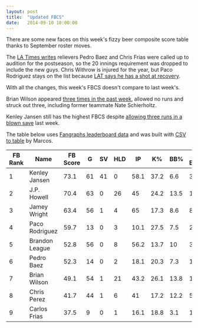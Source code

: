```yaml
---
layout: post
title:  "Updated FBCS"
date:   2014-09-10 10:00:00
---
```


There are some new faces on this week's fizzy beer composite score table thanks to September roster moves.

The [LA Times writes](http://www.latimes.com/sports/dodgers/dodgersnow/la-sp-dn-dodgers-baez-frias-20140908-story.html) relievers Pedro Baez and Chris Frias were called up to audition for the postseason, so the 20 innings requirement was dropped to include the new guys. Chris Withrow is injured for the year, but Paco Rodriguez stays on the list because [LAT says he has a shot at recovery](http://www.latimes.com/sports/dodgers/dodgersnow/la-sp-dn-paco-rodriguez-dodgers-20140909-story.html).

With all the changes, this week's FBCS doesn't compare to last week's.

Brian Wilson appeared [three times in the past week](http://www.baseball-reference.com/players/gl.cgi?id=wilsobr01&t=p&year=2014&share=2.83#385-387-sum:pitching_gamelogs), allowed no runs and struck out three, including former teammate Nate Schierholtz.

Kenley Jansen still has the highest FBCS despite [allowing three runs in a blown save](http://mlb.mlb.com/mlb/gameday/index.jsp?gid=2014_09_03_wasmlb_lanmlb_1&mode=wrap&c_id=la) last week.

The table below uses [Fangraphs leaderboard data](http://www.fangraphs.com/leaders.aspx?pos=all&stats=rel&lg=all&qual=0&type=c,7,11,114,13,120,121,217,6,45,42,59&season=2014&month=0&season1=2014&ind=0&team=22&rost=0&age=0&filter=&players=0) and was built with [CSV to table](http://csv.codingnews.info/) by Marcos.


<table>
  <thead>
    <tr>
      <th>FB Rank</th><th>Name</th><th>FB Score</th><th>G</th><th>SV</th><th>HLD</th><th>IP</th><th>K%</th><th>BB%</th><th>K-BB%</th><th>ERA</th><th>FIP</th><th>WHIP</th><th>WAR</th>
    </tr>
  </thead>
<tbody>
    <tr>
      <td data-title="FB Rank">1</td><td data-title="Name">Kenley Jansen</td><td data-title="FB Score">73.1</td><td data-title="G">61</td><td data-title="SV">41</td><td data-title="HLD">0</td><td data-title="IP">58.1</td><td data-title="K">37.2</td><td data-title="BB">6.6</td><td data-title="K-BB">30.6</td><td data-title="ERA">3.09</td><td data-title="FIP">1.97</td><td data-title="WHIP">1.17</td><td data-title="WAR">1.8</td>
    </tr>
    <tr>
      <td data-title="FB Rank">2</td><td data-title="Name">J.P. Howell</td><td data-title="FB Score">70.4</td><td data-title="G">63</td><td data-title="SV">0</td><td data-title="HLD">26</td><td data-title="IP">45</td><td data-title="K">24.2</td><td data-title="BB">13.5</td><td data-title="K-BB">10.7</td><td data-title="ERA">1.2</td><td data-title="FIP">2.88</td><td data-title="WHIP">1.04</td><td data-title="WAR">0.6</td>
    </tr>
    <tr>
      <td data-title="FB Rank">3</td><td data-title="Name">Jamey Wright</td><td data-title="FB Score">63.4</td><td data-title="G">56</td><td data-title="SV">1</td><td data-title="HLD">4</td><td data-title="IP">65</td><td data-title="K">17.3</td><td data-title="BB">8.6</td><td data-title="K-BB">8.6</td><td data-title="ERA">3.88</td><td data-title="FIP">3.53</td><td data-title="WHIP">1.31</td><td data-title="WAR">0.1</td>
    </tr>
    <tr>
      <td data-title="FB Rank">4</td><td data-title="Name">Paco Rodriguez</td><td data-title="FB Score">59.7</td><td data-title="G">13</td><td data-title="SV">0</td><td data-title="HLD">3</td><td data-title="IP">10.1</td><td data-title="K">27.5</td><td data-title="BB">7.5</td><td data-title="K-BB">20</td><td data-title="ERA">4.35</td><td data-title="FIP">1.86</td><td data-title="WHIP">1.26</td><td data-title="WAR">0.2</td>
    </tr>
    <tr>
      <td data-title="FB Rank">5</td><td data-title="Name">Brandon League</td><td data-title="FB Score">52.8</td><td data-title="G">56</td><td data-title="SV">0</td><td data-title="HLD">8</td><td data-title="IP">56.2</td><td data-title="K">13.7</td><td data-title="BB">10</td><td data-title="K-BB">3.6</td><td data-title="ERA">2.86</td><td data-title="FIP">3.35</td><td data-title="WHIP">1.48</td><td data-title="WAR">0.2</td>
    </tr>
    <tr>
      <td data-title="FB Rank">6</td><td data-title="Name">Pedro Baez</td><td data-title="FB Score">52.3</td><td data-title="G">14</td><td data-title="SV">0</td><td data-title="HLD">2</td><td data-title="IP">18.1</td><td data-title="K">20.3</td><td data-title="BB">7.3</td><td data-title="K-BB">13</td><td data-title="ERA">1.96</td><td data-title="FIP">3.83</td><td data-title="WHIP">0.82</td><td data-title="WAR">0</td>
    </tr>
    <tr>
      <td data-title="FB Rank">7</td><td data-title="Name">Brian Wilson</td><td data-title="FB Score">49.1</td><td data-title="G">54</td><td data-title="SV">1</td><td data-title="HLD">21</td><td data-title="IP">43.2</td><td data-title="K">26.1</td><td data-title="BB">13.8</td><td data-title="K-BB">12.3</td><td data-title="ERA">4.74</td><td data-title="FIP">4.01</td><td data-title="WHIP">1.65</td><td data-title="WAR">-0.2</td>
    </tr>
    <tr>
      <td data-title="FB Rank">8</td><td data-title="Name">Chris Perez</td><td data-title="FB Score">41.7</td><td data-title="G">44</td><td data-title="SV">1</td><td data-title="HLD">6</td><td data-title="IP">41</td><td data-title="K">17.2</td><td data-title="BB">12.2</td><td data-title="K-BB">5</td><td data-title="ERA">4.83</td><td data-title="FIP">5.49</td><td data-title="WHIP">1.44</td><td data-title="WAR">-0.9</td>
    </tr>
    <tr>
      <td data-title="FB Rank">9</td><td data-title="Name">Carlos Frias</td><td data-title="FB Score">37.5</td><td data-title="G">9</td><td data-title="SV">0</td><td data-title="HLD">1</td><td data-title="IP">16.1</td><td data-title="K">18.8</td><td data-title="BB">3.1</td><td data-title="K-BB">15.6</td><td data-title="ERA">4.96</td><td data-title="FIP">3.61</td><td data-title="WHIP">0.92</td><td data-title="WAR">0</td>
    </tr>
  </tbody>
</table>
